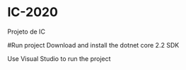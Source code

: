 # IC-2020
Projeto de IC

#Run project
Download and install the dotnet core 2.2 SDK

Use Visual Studio to run the project
